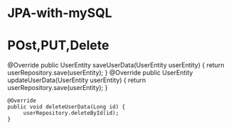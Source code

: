 # JPA-with-mySQL
# POst,PUT,Delete
@Override
    public UserEntity saveUserData(UserEntity userEntity) {
     return userRepository.save(userEntity);
    }
 @Override
    public UserEntity updateUserData(UserEntity userEntity) {
        return userRepository.save(userEntity);
    }

    @Override
    public void deleteUserData(Long id) {
         userRepository.deleteById(id);
    }
